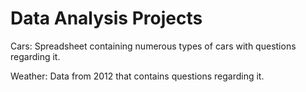 # Data Analysis Projects

Cars: Spreadsheet containing numerous types of cars with questions regarding it.

Weather: Data from 2012 that contains questions regarding it.
